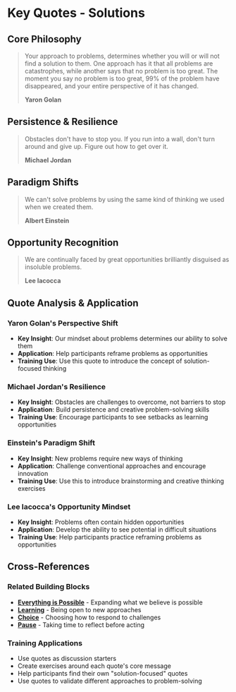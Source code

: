 # Key Quotes - Solutions

## Core Philosophy

> Your approach to problems, determines whether you will or will not find a solution to them. One approach has it that all problems are catastrophes, while another says that no problem is too great. The moment you say no problem is too great, 99% of the problem have disappeared, and your entire perspective of it has changed.
> 
> **Yaron Golan**

## Persistence & Resilience

> Obstacles don't have to stop you. If you run into a wall, don't turn around and give up. Figure out how to get over it.
> 
> **Michael Jordan**

## Paradigm Shifts

> We can't solve problems by using the same kind of thinking we used when we created them.
> 
> **Albert Einstein**

## Opportunity Recognition

> We are continually faced by great opportunities brilliantly disguised as insoluble problems.
> 
> **Lee Iacocca**

## Quote Analysis & Application

### Yaron Golan's Perspective Shift
- **Key Insight**: Our mindset about problems determines our ability to solve them
- **Application**: Help participants reframe problems as opportunities
- **Training Use**: Use this quote to introduce the concept of solution-focused thinking

### Michael Jordan's Resilience
- **Key Insight**: Obstacles are challenges to overcome, not barriers to stop
- **Application**: Build persistence and creative problem-solving skills
- **Training Use**: Encourage participants to see setbacks as learning opportunities

### Einstein's Paradigm Shift
- **Key Insight**: New problems require new ways of thinking
- **Application**: Challenge conventional approaches and encourage innovation
- **Training Use**: Use this to introduce brainstorming and creative thinking exercises

### Lee Iacocca's Opportunity Mindset
- **Key Insight**: Problems often contain hidden opportunities
- **Application**: Develop the ability to see potential in difficult situations
- **Training Use**: Help participants practice reframing problems as opportunities

## Cross-References

### Related Building Blocks
- **[Everything is Possible](../everything-is-possible/README.md)** - Expanding what we believe is possible
- **[Learning](../learning/README.md)** - Being open to new approaches
- **[Choice](../choice/README.md)** - Choosing how to respond to challenges
- **[Pause](../pause/README.md)** - Taking time to reflect before acting

### Training Applications
- Use quotes as discussion starters
- Create exercises around each quote's core message
- Help participants find their own "solution-focused" quotes
- Use quotes to validate different approaches to problem-solving
